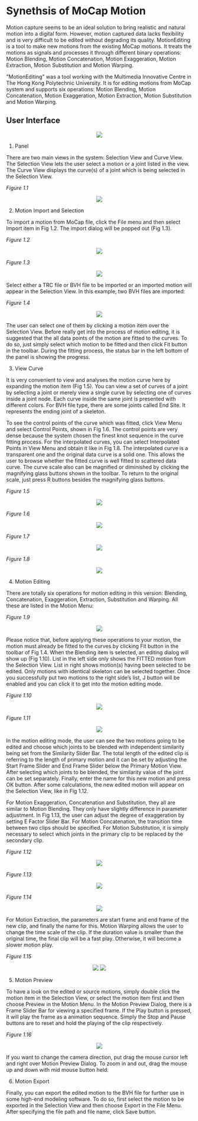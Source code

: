 # Synethsis of MoCap Motion

Motion capture seems to be an ideal solution to bring realistic and natural motion into a digital form.  However,  motion captured data lacks flexibility and is very difficult to be edited without degrading its quality.  MotionEditing is a tool to make new motions from the existing MoCap motions.  It treats the motions as signals and processes it through different binary operations: Motion Blending, Motion Concatenation, Motion Exaggeration, Motion Extraction, Motion Substitution and Motion Warping.

"MotionEditing" was a tool working with the Multimedia Innovative Centre in The Hong Kong Polytechnic University.  It is for editing motions from MoCap system and supports six operations: Motion Blending, Motion Concatenation, Motion Exaggeration, Motion Extraction, Motion Substitution and Motion Warping.

## User Interface

<p align="center">
  <img src="./images/EditTool.jpg">
</p>

1. Panel

There are two main views in the system: Selection View and Curve View.  The Selection View lets the user select a motion or a joint listed in the view.  The Curve View displays the curve(s) of a joint which is being selected in the Selection View.

*Figure 1.1*

<p align="center">
  <img src="./images/image002.jpg"><br>
</p>

2. Motion Import and Selection

To import a motion from MoCap file, click the File menu and then select Import item in Fig 1.2.  The import dialog will be popped out (Fig 1.3).

*Figure 1.2*

<p align="center">
  <img src="./images/image004.jpg"><br>
</p>

*Figure 1.3*

<p align="center">
  <img src="./images/image006.jpg"><br>
</p>

Select either a TRC file or BVH file to be imported or an imported motion will appear in the Selection View.  In this example, two BVH files are imported:

*Figure 1.4*

<p align="center">
  <img src="./images/image008.jpg"><br>
</p>

The user can select one of them by clicking a motion item over the Selection View.  Before really get into the process of motion editing, it is suggested that the all data points of the motion are fitted to the curves.  To do so, just simply select which motion to be fitted and then click Fit button in the toolbar.  During the fitting process, the status bar in the left bottom of the panel is showing the progress.

3. View Curve

It is very convenient to view and analyses the motion curve here by expanding the motion item (Fig 1.5).  You can view a set of curves of a joint by selecting a joint or merely view a single curve by selecting one of curves inside a joint node.  Each curve inside the same joint is presented with different colors.  For BVH file type, there are some joints called End Site.  It represents the ending joint of a skeleton.

To see the control points of the curve which was fitted, click View Menu and select Control Points, shown in Fig 1.6.  The control points are very dense because the system chosen the finest knot sequence in the curve fitting process.  For the interpolated curves, you can select Interpolated Points in View Menu and obtain it like in Fig 1.8.  The interpolated curve is a transparent one and the original data curve is a solid one.  This allows the user to browse whether the fitted curve is well fitted to scattered data curve.  The curve scale also can be magnified or diminished by clicking the magnifying glass buttons shown in the toolbar.  To return to the original scale, just press R buttons besides the magnifying glass buttons.

*Figure 1.5*

<p align="center">
  <img src="./images/image009.jpg"><br>
</p>

*Figure 1.6*

<p align="center">
  <img src="./images/image012.jpg"><br>
</p>


*Figure 1.7*

<p align="center">
  <img src="./images/image014.jpg"><br>
</p>

*Figure 1.8*

<p align="center">
  <img src="./images/image016.jpg"><br>
</p>

4. Motion Editing

There are totally six operations for motion editing in this version: Blending, Concatenation, Exaggeration, Extraction, Substitution and Warping.  All these are listed in the Motion Menu:

*Figure 1.9*

<p align="center">
  <img src="./images/image018.jpg"><br>
</p>

Please notice that, before applying these operations to your motion, the motion must already be fitted to the curves by clicking Fit button in the toolbar of Fig 1.4.  When the Blending item is selected, an editing dialog will show up (Fig 1.10).  List in the left side only shows the FITTED motion from the Selection View.  List in right shows motion(s) having been selected to be edited.  Only motions with identical skeleton can be selected together.  Once you successfully put two motions to the right side’s list, J button will be enabled and you can click it to get into the motion editing mode.

*Figure 1.10*

<p align="center">
  <img src="./images/image020.jpg"><br>
</p>

*Figure 1.11*

<p align="center">
  <img src="./images/image022.jpg"><br>
</p>

In the motion editing mode, the user can see the two motions going to be edited and choose which joints to be blended with independent similarity being set from the Similarity Slider Bar.  The total length of the edited clip is referring to the length of primary motion and it can be set by adjusting the Start Frame Slider and End Frame Slider below the Primary Motion View.  After selecting which joints to be blended, the similarity value of the joint can be set separately.  Finally, enter the name for this new motion and press OK button.  After some calculations, the new edited motion will appear on the Selection View, like in Fig 1.12.

For Motion Exaggeration, Concatenation and Substitution, they all are similar to Motion Blending.  They only have slightly difference in parameter adjustment.  In Fig 1.13, the user can adjust the degree of exaggeration by setting E Factor Slider Bar.  For Motion Concatenation, the transition time between two clips should be specified.  For Motion Substitution, it is simply necessary to select which joints in the primary clip to be replaced by the secondary clip.

*Figure 1.12*

<p align="center">
  <img src="./images/image024.jpg"><br>
</p>

*Figure 1.13*

<p align="center">
  <img src="./images/image026.jpg"><br>
</p>

*Figure 1.14*

<p align="center">
  <img src="./images/image028.jpg"><br>
</p>

For Motion Extraction, the parameters are start frame and end frame of the new clip, and finally the name for this.  Motion Warping allows the user to change the time scale of the clip.  If the duration value is smaller than the original time, the final clip will be a fast play.  Otherwise, it will become a slower motion play.

*Figure 1.15*

<p align="center">
  <img src="./images/image030.jpg">
  <img src="./images/image032.jpg">
  <br>
</p>

5. Motion Preview

To have a look on the edited or source motions, simply double click the motion item in the Selection View, or select the motion item first and then choose Preview in the Motion Menu.  In the Motion Preview Dialog, there is a Frame Slider Bar for viewing a specified frame.  If the Play button is pressed, it will play the frame as a animation sequence.  Simply the Stop and Pause buttons are to reset and hold the playing of the clip respectively.

*Figure 1.16*

<p align="center">
  <img src="./images/image034.jpg"><br>
</p>

If you want to change the camera direction, put drag the mouse cursor left and right over Motion Preview Dialog.  To zoom in and out, drag the mouse up and down with mid mouse button held.

6. Motion Export

Finally, you can export the edited motion to the BVH file for further use in some high-end modeling software.  To do so, first select the motion to be exported in the Selection View and then choose Export in the File Menu.  After specifying the file path and file name, click Save button.